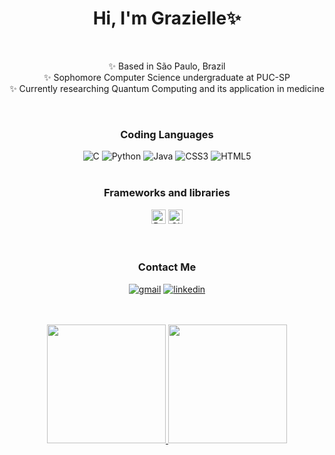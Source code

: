 <div align= "center">
   <h1>Hi, I'm Grazielle✨</h1>
    <br>
</div>

<div align ="center";style="list-style-type: none; padding-left: 0;">
    
✨ Based in São Paulo, Brazil<br>
✨ Sophomore Computer Science undergraduate at PUC-SP<br>
✨ Currently researching Quantum Computing and its application in medicine<br>
</div>

<div align="center">
<br> 
<h3>Coding Languages</h3>
<img src="https://img.shields.io/badge/c-%2300599C.svg?style=for-the-badge&logo=c&logoColor=white" alt="C" />
<img src="https://img.shields.io/badge/python-3670A0?style=for-the-badge&logo=python&logoColor=ffdd54" alt="Python" />
<img src="https://img.shields.io/badge/java-%23ED8B00.svg?style=for-the-badge&logo=openjdk&logoColor=white" alt="Java" />
<img src="https://img.shields.io/badge/css3-%231572B6.svg?style=for-the-badge&logo=css3&logoColor=white" alt="CSS3" />
<img src="https://img.shields.io/badge/html5-%23E34F26.svg?style=for-the-badge&logo=html5&logoColor=white" alt="HTML5" />
</div>

<div align="center">
<br> 
<h3>Frameworks and libraries</h3>
<a href="https://pytorch.org/" target="_blank"><img alt="PyTorch" height="23px" src="https://img.shields.io/badge/PyTorch-%23EE4C2C.svg?style=for-the-badge&logo=PyTorch&logoColor=white" /></a>
<a href="https://qiskit.org/" target="_blank"><img alt="Qiskit" height="23px" src="https://img.shields.io/badge/Qiskit-%236929C4.svg?style=for-the-badge&logo=Qiskit&logoColor=white" /></a>
</div>
<div align="center">


<div align="center">
<br>
<br>
<h3>Contact Me</h3>

[![gmail](https://img.shields.io/badge/gmail-C35F50?style=for-the-badge&logo=gmail&logoColor=white)](mailto:grazibatista2005@gmail.com)
[![linkedin](https://img.shields.io/badge/linkedin-3F6F8C?style=for-the-badge&logo=linkedin&logoColor=white)](https://www.linkedin.com/in/grazielle-batista-de-almeida-704844288/)


</div>
<br>
<br>
<a href="https://github.com/GaiaOcean">
<img height="190em" src="https://github-readme-stats.vercel.app/api?username=GaiaOcean&show_icons=true&theme=radical"/> 
<img height="190em" src="https://github-readme-stats.vercel.app/api/top-langs/?username=GaiaOcean&layout=compact&langs_count=7&theme=radical"/>
</div>




